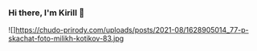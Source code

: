 ### Hi there, I'm Kirill 👋
![]https://chudo-prirody.com/uploads/posts/2021-08/1628905014_77-p-skachat-foto-milikh-kotikov-83.jpg

